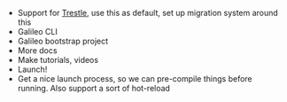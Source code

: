 * Support for [Trestle](https://github.com/dart-bridge/trestle), use this as default, set up migration system around this
* Galileo CLI
* Galileo bootstrap project
* More docs
* Make tutorials, videos
* Launch!
* Get a nice launch process, so we can pre-compile things before running. Also support a sort of hot-reload

